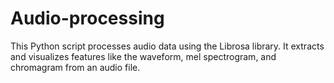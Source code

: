 # Audio-processing
This Python script processes audio data using the Librosa library. It extracts and visualizes features like the waveform, mel spectrogram, and chromagram from an audio file.
